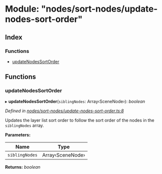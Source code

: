 
# Module: "nodes/sort-nodes/update-nodes-sort-order"

## Index

### Functions

* [updateNodesSortOrder](_nodes_sort_nodes_update_nodes_sort_order_.md#updatenodessortorder)

## Functions

###  updateNodesSortOrder

▸ **updateNodesSortOrder**(`siblingNodes`: Array‹SceneNode›): *boolean*

*Defined in [nodes/sort-nodes/update-nodes-sort-order.ts:8](https://github.com/yuanqing/create-figma-plugin/blob/c1a9a79/packages/utilities/src/nodes/sort-nodes/update-nodes-sort-order.ts#L8)*

Updates the layer list sort order to follow the sort order of the nodes
in the `siblingNodes` array.

**Parameters:**

Name | Type |
------ | ------ |
`siblingNodes` | Array‹SceneNode› |

**Returns:** *boolean*
